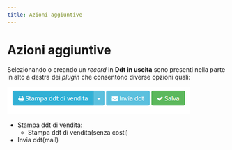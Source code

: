 ```yaml
---
title: Azioni aggiuntive
---
```


# Azioni aggiuntive

Selezionando o creando un _record_ in **Ddt in uscita** sono presenti nella parte in alto a destra dei _plugin_ che consentono diverse opzioni quali:

![Screenshot azioni aggiuntive](../../../.gitbook/assets/screenplugin.PNG)

* Stampa ddt di vendita:
  * Stampa ddt di vendita\(senza costi\)
* Invia ddt\(mail\)

